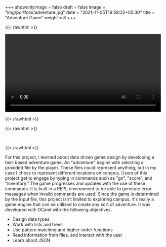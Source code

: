 +++
showonlyimage = false
draft = false
image = "img/portfolio/adventure.jpg"
date = "2021-11-05T19:59:22+05:30"
title = "Adventure Game"
weight = 8
+++

<!--more-->

{{< rawhtml >}} 

<video controls width=100%>
    <source src="/videos/adventure.mp4"
            type="video/mp4">
    Sorry, your browser doesn't support embedded videos.
</video>

{{< /rawhtml >}}

{{< rawhtml >}} 
<p> &nbsp; </p>
{{< /rawhtml >}}


For this project, I learned about data driven game design by developing a text-based adventure game. An "adventure" begins with selecting a provided file by the player. These files could represent anything, but in my case I chose to represent different locations on campus. Users of this project get to engage by typing in commands such as "go", "score", and "inventory." The game progresses and updates with the use of these commands. It is built in a REPL environment to be able to generate error messages when invalid commands are used. Since the game is determined by the input file, this project isn't limited to exploring campus, it's really a game engine that can be utilized to create any sort of adventure. It was developed with OCaml with the following objectives.

* Design data types
* Work with lists and trees
* Use pattern matching and higher-order functions
* Read information from files, and interact with the user
* Learn about JSON